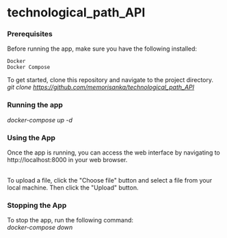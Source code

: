# technological_path_API


### Prerequisites

Before running the app, make sure you have the following installed:

    Docker
    Docker Compose

To get started, clone this repository and navigate to the project directory.<br>
*git clone https://github.com/memorisanka/technological_path_API*

### Running the app
*docker-compose up -d*

### Using the App

Once the app is running, you can access the web interface by navigating 
to http://localhost:8000 in your web browser.<br><br>

To upload a file, click the "Choose file" button and select a file 
from your local machine. Then click the "Upload" button.

### Stopping the App

To stop the app, run the following command:<br>
*docker-compose down*